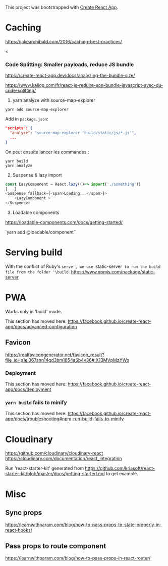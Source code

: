 This project was bootstrapped with [Create React App](https://github.com/facebook/create-react-app).

# Caching

<https://jakearchibald.com/2016/caching-best-practices/>

< <!-- https://web.dev/uses-rel-preconnect/?utm_source=lighthouse&utm_medium=devtools -->

>

### Code Splitting: Smaller payloads, reduce JS bundle

<https://create-react-app.dev/docs/analyzing-the-bundle-size/>

<https://www.kaliop.com/fr/react-js-reduire-son-bundle-javascript-avec-du-code-splitting/>

1. yarn analyze with source-map-explorer

```
yarn add source-map-explorer
```

Add in `package.json`:

```json
"scripts": {
  "analyze": "source-map-explorer 'build/static/js/*.js'",
  ...
}
```

On peut ensuite lancer les commandes :

```
yarn build
yarn analyze
```

2. Suspense & lazy import

```js
const LazyComponent = React.lazy(()=> import('./something'))
[...]
<Suspense fallback={<span>Loading...</span>}>
    <LazyComponent >
</Suspense>
```

3. Loadable components

<https://loadable-components.com/docs/getting-started/>

`yarn add @loadable/component``

# Serving build

With the conflict of Ruby's `serve', we use `static-server` to run the build file from the folder '\build`.
<https://www.npmjs.com/package/static-server>

# PWA

Works only in 'build' mode.

This section has moved here: https://facebook.github.io/create-react-app/docs/advanced-configuration

## Favicon

<https://realfavicongenerator.net/favicon_result?file_id=p1ei367ann14qd3bm1654a6b4v36#.X13MVpMzYWo>

### Deployment

This section has moved here: https://facebook.github.io/create-react-app/docs/deployment

### `yarn build` fails to minify

This section has moved here: https://facebook.github.io/create-react-app/docs/troubleshooting#npm-run-build-fails-to-minify

# Cloudinary

<https://github.com/cloudinary/cloudinary-react>
<https://cloudinary.com/documentation/react_integration>

Run 'react-starter-kit' generated from <https://github.com/kriasoft/react-starter-kit/blob/master/docs/getting-started.md> to get example.

# Misc

## Sync props

<https://learnwithparam.com/blog/how-to-pass-props-to-state-properly-in-react-hooks/>

## Pass props to route component

<https://learnwithparam.com/blog/how-to-pass-props-in-react-router/>
